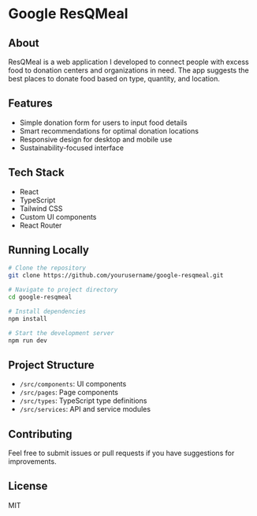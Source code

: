 
# Google ResQMeal

## About
ResQMeal is a web application I developed to connect people with excess food to donation centers and organizations in need. The app suggests the best places to donate food based on type, quantity, and location.

## Features
- Simple donation form for users to input food details
- Smart recommendations for optimal donation locations
- Responsive design for desktop and mobile use
- Sustainability-focused interface

## Tech Stack
- React
- TypeScript
- Tailwind CSS
- Custom UI components
- React Router

## Running Locally
```sh
# Clone the repository
git clone https://github.com/yourusername/google-resqmeal.git

# Navigate to project directory
cd google-resqmeal

# Install dependencies
npm install

# Start the development server
npm run dev
```

## Project Structure
- `/src/components`: UI components
- `/src/pages`: Page components
- `/src/types`: TypeScript type definitions
- `/src/services`: API and service modules

## Contributing
Feel free to submit issues or pull requests if you have suggestions for improvements.

## License
MIT
